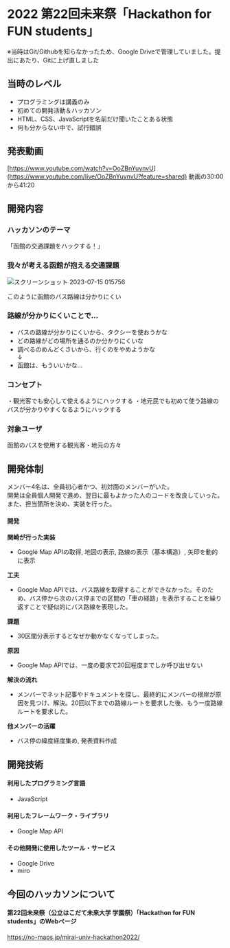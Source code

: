 # 2022 第22回未来祭「Hackathon for FUN students」
※当時はGit/Githubを知らなかったため、Google Driveで管理していました。提出にあたり、Gitに上げ直しました

## 当時のレベル
- プログラミングは講義のみ
- 初めての開発活動＆ハッカソン
- HTML、CSS、JavaScriptを名前だけ聞いたことある状態
- 何も分からない中で、試行錯誤

## 発表動画
[https://www.youtube.com/watch?v=OoZBnYuynvU](https://www.youtube.com/live/OoZBnYuynvU?feature=shared)
動画の30:00から41:20
## 開発内容
### ハッカソンのテーマ
「函館の交通課題をハックする！」
### 我々が考える函館が抱える交通課題
![スクリーンショット 2023-07-15 015756](https://github.com/AkashiSekizaki/2022_Mirai-Festival-Hackathon/assets/114814433/49d80488-c88c-442d-8cbe-cc9b36caed92)
<div>このように函館のバス路線は分かりにくい</div>

### 路線が分かりにくいことで...
- バスの路線が分かりにくいから、タクシーを使おうかな
- どの路線がどの場所を通るのか分かりにくいな
- 調べるのめんどくさいから、行くのをやめようかな
<br/>↓
- 函館は、もういいかな…

### コンセプト
・観光客でも安心して使えるようにハックする
・地元民でも初めて使う路線のバスが分かりやすくなるようにハックする
### 対象ユーザ
函館のバスを使用する観光客・地元の方々

## 開発体制
メンバー4名は、全員初心者かつ、初対面のメンバーがいた。<br/>
開発は全員個人開発で進め、翌日に最もよかった人のコードを改良していった。また、担当箇所を決め、実装を行った。
#### 開発
**関崎が行った実装**
- Google Map APIの取得, 地図の表示, 路線の表示（基本構造）, 矢印を動的に表示

**工夫**
- Google Map APIでは、バス路線を取得することができなかった。そのため、バス停から次のバス停までの区間の「車の経路」を表示することを繰り返すことで疑似的にバス路線を表現した。

**課題**
- 30区間分表示するとなぜか動かなくなってしまった。

**原因**
- Google Map APIでは、一度の要求で20回程度までしか呼び出せない

**解決の流れ**
- メンバーでネット記事やドキュメントを探し、最終的にメンバーの根岸が原因を見つけ、解決。20回以下までの路線ルートを要求した後、もう一度路線ルートを要求した。

**他メンバーの活躍**
- バス停の緯度経度集め, 発表資料作成
  
## 開発技術
#### 利用したプログラミング言語
- JavaScript
#### 利用したフレームワーク・ライブラリ
- Google Map API
#### その他開発に使用したツール・サービス
- Google Drive
- miro

## 今回のハッカソンについて
#### 第22回未来祭（公立はこだて未来大学 学園祭）「Hackathon for FUN students」のWebページ
https://no-maps.jp/mirai-univ-hackathon2022/ 


